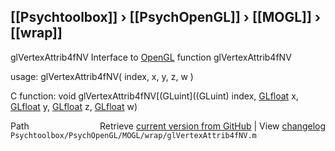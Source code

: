 ## [[Psychtoolbox]] &#8250; [[PsychOpenGL]] &#8250; [[MOGL]] &#8250; [[wrap]]

glVertexAttrib4fNV  Interface to [OpenGL](OpenGL) function glVertexAttrib4fNV  
  
usage:  glVertexAttrib4fNV( index, x, y, z, w )  
  
C function:  void glVertexAttrib4fNV[(GLuint]((GLuint) index, [GLfloat](GLfloat) x, [GLfloat](GLfloat) y, [GLfloat](GLfloat) z, [GLfloat](GLfloat) w)  




<div class="code_header" style="text-align:right;">
  <span style="float:left;">Path&nbsp;&nbsp;</span> <span class="counter">Retrieve <a href=
  "https://raw.github.com/Psychtoolbox-3/Psychtoolbox-3/beta/Psychtoolbox/PsychOpenGL/MOGL/wrap/glVertexAttrib4fNV.m">current version from GitHub</a> | View <a href=
  "https://github.com/Psychtoolbox-3/Psychtoolbox-3/commits/beta/Psychtoolbox/PsychOpenGL/MOGL/wrap/glVertexAttrib4fNV.m">changelog</a></span>
</div>
<div class="code">
  <code>Psychtoolbox/PsychOpenGL/MOGL/wrap/glVertexAttrib4fNV.m</code>
</div>

